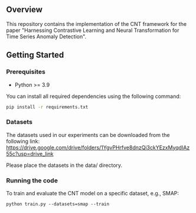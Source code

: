 ## Overview
This repository contains the implementation of the CNT framework for the paper "Harnessing Contrastive Learning and Neural Transformation for Time Series Anomaly Detection".


## Getting Started

### Prerequisites
- Python >= 3.9

You can install all required dependencies using the following command:
```bash
pip install -r requirements.txt
```
### Datasets
The datasets used in our experiments can be downloaded from the following link:
https://drive.google.com/drive/folders/1YgvPHrfve8dnzQi3ckYEzxMyqdIAz55c?usp=drive_link

Please place the datasets in the data/ directory.

### Running the code
To train and evaluate the CNT model on a specific dataset, e.g., SMAP:
```
python train.py --datasets=smap --train
```









